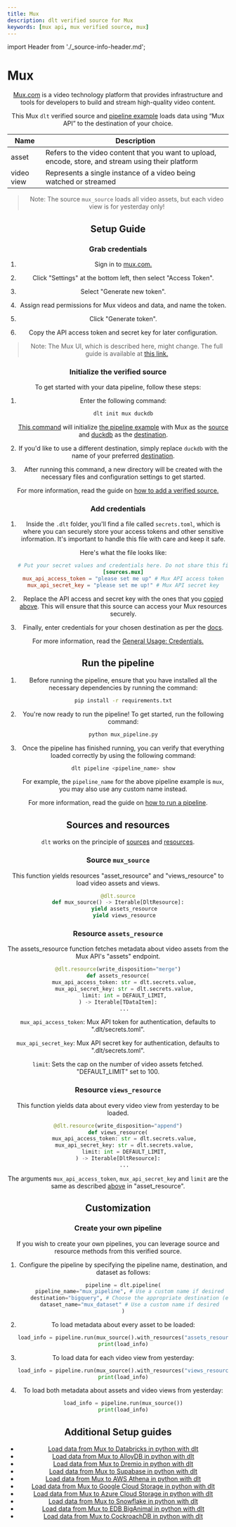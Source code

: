 ```yaml
---
title: Mux
description: dlt verified source for Mux
keywords: [mux api, mux verified source, mux]
---
```

import Header from './_source-info-header.md';

# Mux

<Header/>


[Mux.com](http://mux.com/) is a video technology platform that provides infrastructure and tools for developers to build and stream high-quality video content.

This Mux `dlt` verified source and
[pipeline example](https://github.com/dlt-hub/verified-sources/blob/master/sources/mux_pipeline.py)
loads data using “Mux API” to the destination of your choice.


| Name        | Description                                                                                         |
|-------------|-----------------------------------------------------------------------------------------------------|
| asset       | Refers to the video content that you want to upload, encode, store, and stream using their platform |
| video view  | Represents a single instance of a video being watched or streamed                                   |

> Note: The source `mux_source` loads all video assets, but each video view is for yesterday only!

## Setup Guide

### Grab credentials

1. Sign in to [mux.com.](http://mux.com/)

1. Click "Settings" at the bottom left, then select "Access Token".

1. Select "Generate new token".

1. Assign read permissions for Mux videos and data, and name the token.

1. Click "Generate token".

1. Copy the API access token and secret key for later configuration.

> Note: The Mux UI, which is described here, might change.
The full guide is available at [this link.](https://docs.mux.com/guides/system/make-api-requests)

### Initialize the verified source

To get started with your data pipeline, follow these steps:

1. Enter the following command:

   ```sh
   dlt init mux duckdb
   ```

   [This command](../../reference/command-line-interface) will initialize
   [the pipeline example](https://github.com/dlt-hub/verified-sources/blob/master/sources/mux_pipeline.py)
   with Mux as the [source](../../general-usage/source) and
   [duckdb](../destinations/duckdb.md) as the [destination](../destinations).

1. If you'd like to use a different destination, simply replace `duckdb` with the name of your
   preferred [destination](../destinations).

1. After running this command, a new directory will be created with the necessary files and
   configuration settings to get started.

For more information, read the guide on [how to add a verified source.](../../walkthroughs/add-a-verified-source)


### Add credentials

1. Inside the `.dlt` folder, you'll find a file called `secrets.toml`, which is where you can securely store your access tokens and other sensitive information. It's important to handle this file with care and keep it safe.

    Here's what the file looks like:

    ```toml
    # Put your secret values and credentials here. Do not share this file and do not push it to github
    [sources.mux]
    mux_api_access_token = "please set me up" # Mux API access token
    mux_api_secret_key = "please set me up!" # Mux API secret key
    ```

1. Replace the API access and secret key with the ones that you [copied above](#grab-credentials).
   This will ensure that this source can access your Mux resources securely.

1. Finally, enter credentials for your chosen destination as per the [docs](../destinations/).

For more information, read the [General Usage: Credentials.](../../general-usage/credentials)

## Run the pipeline

1. Before running the pipeline, ensure that you have installed all the necessary dependencies by
   running the command:
   ```sh
   pip install -r requirements.txt
   ```
1. You're now ready to run the pipeline! To get started, run the following command:
   ```sh
   python mux_pipeline.py
   ```
1. Once the pipeline has finished running, you can verify that everything loaded correctly by using
   the following command:
   ```sh
   dlt pipeline <pipeline_name> show
   ```
   For example, the `pipeline_name` for the above pipeline example is
   `mux`, you may also use any custom name instead.

For more information, read the guide on [how to run a pipeline](../../walkthroughs/run-a-pipeline).

## Sources and resources

`dlt` works on the principle of [sources](../../general-usage/source) and
[resources](../../general-usage/resource).


### Source `mux_source`

This function yields resources "asset_resource" and "views_resource" to load video assets and views.

```py
@dlt.source
def mux_source() -> Iterable[DltResource]:
    yield assets_resource
    yield views_resource
```

### Resource `assets_resource`

The assets_resource function fetches metadata about video assets from the Mux API's "assets" endpoint.

```py
@dlt.resource(write_disposition="merge")
def assets_resource(
    mux_api_access_token: str = dlt.secrets.value,
    mux_api_secret_key: str = dlt.secrets.value,
    limit: int = DEFAULT_LIMIT,
) -> Iterable[TDataItem]:
    ...
```

`mux_api_access_token`: Mux API token for authentication, defaults to ".dlt/secrets.toml".

`mux_api_secret_key`: Mux API secret key for authentication, defaults to ".dlt/secrets.toml".

`limit`: Sets the cap on the number of video assets fetched. "DEFAULT_LIMIT" set to 100.

### Resource `views_resource`

This function yields data about every video view from yesterday to be loaded.

```py
@dlt.resource(write_disposition="append")
def views_resource(
    mux_api_access_token: str = dlt.secrets.value,
    mux_api_secret_key: str = dlt.secrets.value,
    limit: int = DEFAULT_LIMIT,
) -> Iterable[DltResource]:
    ...
```

The arguments `mux_api_access_token`, `mux_api_secret_key` and `limit` are the same as described [above](#resource-assets_resource) in "asset_resource".


## Customization
### Create your own pipeline

If you wish to create your own pipelines, you can leverage source and resource methods from this
verified source.

1. Configure the pipeline by specifying the pipeline name, destination, and dataset as follows:

    ```py
    pipeline = dlt.pipeline(
        pipeline_name="mux_pipeline", # Use a custom name if desired
        destination="bigquery", # Choose the appropriate destination (e.g., duckdb, redshift, post)
        dataset_name="mux_dataset" # Use a custom name if desired
    )
    ```

1. To load metadata about every asset to be loaded:

    ```py
    load_info = pipeline.run(mux_source().with_resources("assets_resource"))
    print(load_info)
    ```

1. To load data for each video view from yesterday:

    ```py
    load_info = pipeline.run(mux_source().with_resources("views_resource"))
    print(load_info)
    ```

1. To load both metadata about assets and video views from yesterday:

    ```py
    load_info = pipeline.run(mux_source())
    print(load_info)
    ```

## Additional Setup guides
- [Load data from Mux to Databricks in python with dlt](https://dlthub.com/docs/pipelines/mux/load-data-with-python-from-mux-to-databricks)
- [Load data from Mux to AlloyDB in python with dlt](https://dlthub.com/docs/pipelines/mux/load-data-with-python-from-mux-to-alloydb)
- [Load data from Mux to Dremio in python with dlt](https://dlthub.com/docs/pipelines/mux/load-data-with-python-from-mux-to-dremio)
- [Load data from Mux to Supabase in python with dlt](https://dlthub.com/docs/pipelines/mux/load-data-with-python-from-mux-to-supabase)
- [Load data from Mux to AWS Athena in python with dlt](https://dlthub.com/docs/pipelines/mux/load-data-with-python-from-mux-to-athena)
- [Load data from Mux to Google Cloud Storage in python with dlt](https://dlthub.com/docs/pipelines/mux/load-data-with-python-from-mux-to-filesystem-gcs)
- [Load data from Mux to Azure Cloud Storage in python with dlt](https://dlthub.com/docs/pipelines/mux/load-data-with-python-from-mux-to-filesystem-az)
- [Load data from Mux to Snowflake in python with dlt](https://dlthub.com/docs/pipelines/mux/load-data-with-python-from-mux-to-snowflake)
- [Load data from Mux to EDB BigAnimal in python with dlt](https://dlthub.com/docs/pipelines/mux/load-data-with-python-from-mux-to-biganimal)
- [Load data from Mux to CockroachDB in python with dlt](https://dlthub.com/docs/pipelines/mux/load-data-with-python-from-mux-to-cockroachdb)
